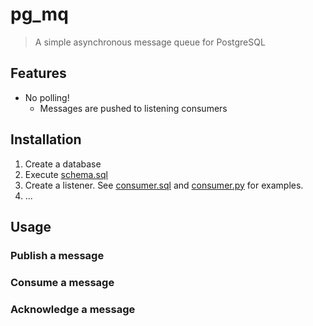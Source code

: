 # pg_mq

> A simple asynchronous message queue for PostgreSQL


## Features

* No polling!
  * Messages are pushed to listening consumers
  

## Installation

1. Create a database
2. Execute [schema.sql](./src/schema.sql)
3. Create a listener. See [consumer.sql](./examples/consumer.sql) and [consumer.py](./examples/consumer.py) for examples.
4. ...


## Usage

### Publish a message

### Consume a message

### Acknowledge a message